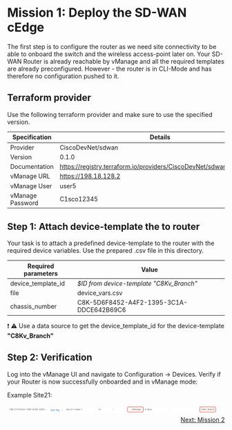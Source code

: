 # Mission 1: Deploy the SD-WAN cEdge

The first step is to configure the router as we need site connectivity to be able to onboard the switch and the wireless access-point later on.
Your SD-WAN Router is already reachable by vManage and all the required templates are already preconfigured. However - the router is in CLI-Mode and has therefore no configuration pushed to it.

## Terraform provider

Use the following terraform provider and make sure to use the specified version.

| Specification    | Details                                                               |
| ---------------- | --------------------------------------------------------------------- |
| Provider         | CiscoDevNet/sdwan                                                     |
| Version          | 0.1.0                                                                 |
| Documentation    | https://registry.terraform.io/providers/CiscoDevNet/sdwan/latest/docs |
| vManage URL      | https://198.18.128.2                                                  |
| vManage User     | user5                                                                 |
| vManage Password | C1sco12345                                                            |

## Step 1: Attach device-template the to router

Your task is to attach a predefined device-template to the router with the required device variables. Use the prepared .csv file in this directory.

| Required parameters | Value                                    |
| ------------------- | ---------------------------------------- |
| device_template_id  | _$ID from device-template "C8Kv_Branch"_ |
| file                | device_vars.csv                          |
| chassis_number      | C8K-5D6F8452-A4F2-1395-3C1A-DDCE642B69C6 |

:exclamation: :warning: Use a data source to get the device_template_id for the device-template **"C8Kv_Branch"**

## Step 2: Verification

Log into the vManage UI and navigate to Configuration -> Devices.
Verify if your Router is now successfully onboarded and in vManage mode:

Example Site21:

<img src=../../img/sd-wan.jpg/>

<div align="right">
  <a href='../Mission 2/README.md'>Next: Mission 2</a>
</div>
